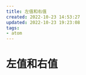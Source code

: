 ```yaml
---
title: 左值和右值
created: 2022-10-23 14:53:27
updated: 2022-10-23 19:23:08
tags: 
- atom
---
```


# 左值和右值
